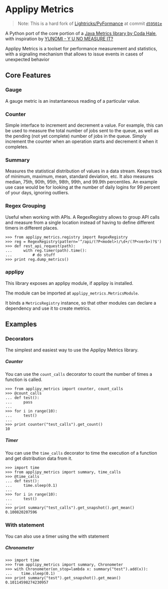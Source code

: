 # Applipy Metrics

> Note: This is a hard fork of
> [Lightricks/PyFormance](https://github.com/Lightricks/pyformance) at commit
> [`d59501e`](https://github.com/Lightricks/pyformance/commit/d59501ec06299b6af3b758f0ba9ce3f57bf6c73d)

A Python port of the core portion of a
[Java Metrics library by Coda Hale](http://metrics.dropwizard.io/), with
inspiration by [YUNOMI - Y U NO MEASURE IT?](https://github.com/richzeng/yunomi)

Applipy Metrics is a toolset for performance measurement and statistics, with a
signaling mechanism that allows to issue events in cases of unexpected behavior

## Core Features

### Gauge
A gauge metric is an instantaneous reading of a particular value.

### Counter
Simple interface to increment and decrement a value. For example, this can be
used to measure the total number of jobs sent to the queue, as well as the
pending (not yet complete) number of jobs in the queue. Simply increment the
counter when an operation starts and decrement it when it completes.

### Summary
Measures the statistical distribution of values in a data stream. Keeps track
of minimum, maximum, mean, standard deviation, etc. It also measures median,
75th, 90th, 95th, 98th, 99th, and 99.9th percentiles. An example use case would
be for looking at the number of daily logins for 99 percent of your days,
ignoring outliers.

### Regex Grouping
Useful when working with APIs. A RegexRegistry allows to group API calls and
measure from a single location instead of having to define different timers in
different places.

    >>> from applipy_metrics.registry import RegexRegistry
    >>> reg = RegexRegistry(pattern='^/api/(?P<model>)/\d+/(?P<verb>)?$')
    >>> def rest_api_request(path):
    ...     with reg.timer(path).time():
    ...         # do stuff
    >>> print reg.dump_metrics()

### applipy

This library exposes an applipy module, if applipy is installed.

The module can be imported at `applipy_metrics.MetricsModule`.

It binds a `MetricsRegistry` instance, so that other modules can declare a
dependency and use it to create metrics.

## Examples

### Decorators
The simplest and easiest way to use the Applipy Metrics library.

##### Counter
You can use the `count_calls` decorator to count the number of times a function
is called.

    >>> from applipy_metrics import counter, count_calls
    >>> @count_calls
    ... def test():
    ...     pass
    ... 
    >>> for i in range(10):
    ...     test()
    ... 
    >>> print counter("test_calls").get_count()
    10

##### Timer
You can use the `time_calls` decorator to time the execution of a function and
get distribution data from it.

    >>> import time
    >>> from applipy_metrics import summary, time_calls
    >>> @time_calls
    ... def test():
    ...     time.sleep(0.1)
    ... 
    >>> for i in range(10):
    ...     test()
    ... 
    >>> print summary("test_calls").get_snapshot().get_mean()
    0.100820207596

### With statement
You can also use a timer using the with statement

##### Chronometer

    >>> import time
    >>> from applipy_metrics import summary, Chronometer
    >>> with Chronometer(on_stop=lambda x: summary("test").add(x)):
    ...    time.sleep(0.1)
    >>> print summary("test").get_snapshot().get_mean()
    0.10114598274230957
